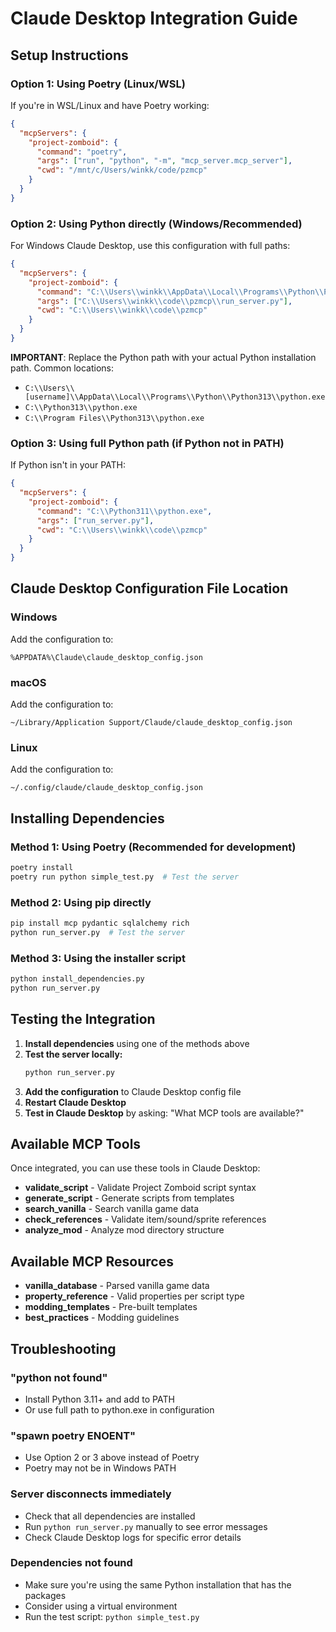 # Claude Desktop Integration Guide

## Setup Instructions

### Option 1: Using Poetry (Linux/WSL)
If you're in WSL/Linux and have Poetry working:

```json
{
  "mcpServers": {
    "project-zomboid": {
      "command": "poetry",
      "args": ["run", "python", "-m", "mcp_server.mcp_server"],
      "cwd": "/mnt/c/Users/winkk/code/pzmcp"
    }
  }
}
```

### Option 2: Using Python directly (Windows/Recommended)
For Windows Claude Desktop, use this configuration with full paths:

```json
{
  "mcpServers": {
    "project-zomboid": {
      "command": "C:\\Users\\winkk\\AppData\\Local\\Programs\\Python\\Python313\\python.exe",
      "args": ["C:\\Users\\winkk\\code\\pzmcp\\run_server.py"],
      "cwd": "C:\\Users\\winkk\\code\\pzmcp"
    }
  }
}
```

**IMPORTANT**: Replace the Python path with your actual Python installation path. Common locations:
- `C:\\Users\\[username]\\AppData\\Local\\Programs\\Python\\Python313\\python.exe`
- `C:\\Python313\\python.exe`
- `C:\\Program Files\\Python313\\python.exe`

### Option 3: Using full Python path (if Python not in PATH)
If Python isn't in your PATH:

```json
{
  "mcpServers": {
    "project-zomboid": {
      "command": "C:\\Python311\\python.exe",
      "args": ["run_server.py"],
      "cwd": "C:\\Users\\winkk\\code\\pzmcp"
    }
  }
}
```

## Claude Desktop Configuration File Location

### Windows
Add the configuration to:
```
%APPDATA%\Claude\claude_desktop_config.json
```

### macOS
Add the configuration to:
```
~/Library/Application Support/Claude/claude_desktop_config.json
```

### Linux
Add the configuration to:
```
~/.config/claude/claude_desktop_config.json
```

## Installing Dependencies

### Method 1: Using Poetry (Recommended for development)
```bash
poetry install
poetry run python simple_test.py  # Test the server
```

### Method 2: Using pip directly
```bash
pip install mcp pydantic sqlalchemy rich
python run_server.py  # Test the server
```

### Method 3: Using the installer script
```bash
python install_dependencies.py
python run_server.py
```

## Testing the Integration

1. **Install dependencies** using one of the methods above
2. **Test the server locally:**
   ```bash
   python run_server.py
   ```
3. **Add the configuration** to Claude Desktop config file
4. **Restart Claude Desktop**
5. **Test in Claude Desktop** by asking: "What MCP tools are available?"

## Available MCP Tools

Once integrated, you can use these tools in Claude Desktop:

- **validate_script** - Validate Project Zomboid script syntax
- **generate_script** - Generate scripts from templates
- **search_vanilla** - Search vanilla game data
- **check_references** - Validate item/sound/sprite references
- **analyze_mod** - Analyze mod directory structure

## Available MCP Resources

- **vanilla_database** - Parsed vanilla game data
- **property_reference** - Valid properties per script type
- **modding_templates** - Pre-built templates
- **best_practices** - Modding guidelines

## Troubleshooting

### "python not found"
- Install Python 3.11+ and add to PATH
- Or use full path to python.exe in configuration

### "spawn poetry ENOENT"
- Use Option 2 or 3 above instead of Poetry
- Poetry may not be in Windows PATH

### Server disconnects immediately
- Check that all dependencies are installed
- Run `python run_server.py` manually to see error messages
- Check Claude Desktop logs for specific error details

### Dependencies not found
- Make sure you're using the same Python installation that has the packages
- Consider using a virtual environment
- Run the test script: `python simple_test.py`